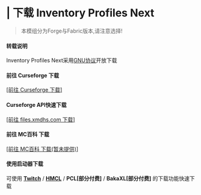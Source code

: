 # | 下载 Inventory Profiles Next
> 本模组分为Forge与Fabric版本,请注意选择!
<!-- tabs:start -->
#### **转载说明**
Inventory Profiles Next采用[GNU协议](https://www.curseforge.com/project/495267/license)开放下载
#### **前往 Curseforge 下载**
[[前往 Curseforge 下载]](https://www.curseforge.com/minecraft/mc-mods/inventory-profiles-next/files)
#### **Curseforge API快速下载**
[[前往 files.xmdhs.com 下载]](https://files.xmdhs.com/curseforge/info?id=495267)
#### **前往 MC百科 下载**
[[前往 MC百科 下载(暂未提供)]](https://www.mcmod.cn/download/4104.html)
#### **使用启动器下载**
可使用 [**Twitch**](https://www.twitch.tv/downloads) / [**HMCL**](https://hmcl.huangyuhui.net/) / **PCL[部分付费]** / **BakaXL[部分付费]** 的下载功能快速下载
<!-- tabs:end -->
